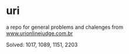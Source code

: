 # uri
a repo for general problems and chalenges from www.urionlinejudge.com.br

Solved: 1017, 1089, 1151, 2203
